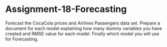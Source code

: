 # Assignment-18-Forecasting
Forecast the CocaCola prices and Airlines Passengers data set.  Prepare a document for each model explaining  how many dummy variables you have created and RMSE value for each model. Finally which model you will use for  Forecasting.
